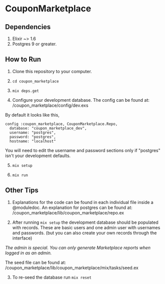 # CouponMarketplace

## Dependencies
1. Elixir ~> 1.6
2. Postgres 9 or greater.

## How to Run
1. Clone this repository to your computer.

2. `cd coupon_marketplace`

3. `mix deps.get`

4. Configure your development database. The config can be found at:
/coupon_marketplace/config/dev.exs

By default it looks like this,
```
config :coupon_marketplace, CouponMarketplace.Repo,
  database: "coupon_marketplace_dev",
  username: "postgres",
  password: "postgres",
  hostname: "localhost"
```
You will need to edit the username and password sections
only if "postgres" isn't your development defaults.

5. `mix setup`

6. `mix run`

## Other Tips
1. Explanations for the code can be found in each
individual file inside a @moduledoc.
An explanation for postgres can be found at:
/coupon_marketplace/lib/coupon_marketplace/repo.ex

2. After running `mix setup` the development
database should be populated with records.
These are basic users and one admin user with
usernames and passwords. (but you can also create your 
own records through the interface)

*The admin is special. You can only generate Marketplace
reports when logged in as an admin.*

The seed file can be found at:
/coupon_marketplace/lib/coupon_marketplace/mix/tasks/seed.ex

3. To re-seed the database run `mix reset`
